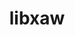 ---
title: "libxaw"
layout: cache
categories: [package, develop]
meta: {"compilers": ["gcc@11.4.0"], "num_specs": 10, "num_specs_by_stack": {"hep": 10, "root": 10}, "oss": ["ubuntu22.04"], "platforms": ["linux"], "stacks": ["hep", "root"], "targets": ["x86_64_v3"], "versions": ["1.0.16"]}
spec_details: [{"compiler": "gcc@11.4.0", "hash": "6jwj3s54thv2abqbue3w723n2wtk3cc5", "os": "ubuntu22.04", "platform": "linux", "size": "-", "stacks": ["hep", "root"], "target": "x86_64_v3", "variants": ["build_system=autotools"], "versions": ["1.0.16"]}, {"compiler": "gcc@11.4.0", "hash": "ad5e5oclg5xqmj4vrks4qoh3x4f7lg6x", "os": "ubuntu22.04", "platform": "linux", "size": "-", "stacks": ["hep", "root"], "target": "x86_64_v3", "variants": ["build_system=autotools"], "versions": ["1.0.16"]}, {"compiler": "gcc@11.4.0", "hash": "fr2j4v7mak4sany46s3xjegdewqaqcvp", "os": "ubuntu22.04", "platform": "linux", "size": "-", "stacks": ["hep", "root"], "target": "x86_64_v3", "variants": ["build_system=autotools"], "versions": ["1.0.16"]}, {"compiler": "gcc@11.4.0", "hash": "hcchaalvlhfcv7sh7qocfcqqazscpug2", "os": "ubuntu22.04", "platform": "linux", "size": "-", "stacks": ["hep", "root"], "target": "x86_64_v3", "variants": ["build_system=autotools"], "versions": ["1.0.16"]}, {"compiler": "gcc@11.4.0", "hash": "hokirhnuyay7elcczsn4yk3atfcnpitq", "os": "ubuntu22.04", "platform": "linux", "size": "-", "stacks": ["hep", "root"], "target": "x86_64_v3", "variants": ["build_system=autotools"], "versions": ["1.0.16"]}, {"compiler": "gcc@11.4.0", "hash": "iwo2gxcae56odijxbnb34fspme4f26tt", "os": "ubuntu22.04", "platform": "linux", "size": "-", "stacks": ["hep", "root"], "target": "x86_64_v3", "variants": ["build_system=autotools"], "versions": ["1.0.16"]}, {"compiler": "gcc@11.4.0", "hash": "vxwcz6sjtfam2qirzj72unsdwzmn6afo", "os": "ubuntu22.04", "platform": "linux", "size": "-", "stacks": ["hep", "root"], "target": "x86_64_v3", "variants": ["build_system=autotools"], "versions": ["1.0.16"]}, {"compiler": "gcc@11.4.0", "hash": "ydzjybo35skve7y42jmcdwb4ftt3ab6d", "os": "ubuntu22.04", "platform": "linux", "size": "-", "stacks": ["hep", "root"], "target": "x86_64_v3", "variants": ["build_system=autotools"], "versions": ["1.0.16"]}, {"compiler": "gcc@11.4.0", "hash": "ywe46md6t7bxbd34uwjnmzud3ugmezux", "os": "ubuntu22.04", "platform": "linux", "size": "-", "stacks": ["hep", "root"], "target": "x86_64_v3", "variants": ["build_system=autotools"], "versions": ["1.0.16"]}, {"compiler": "gcc@11.4.0", "hash": "z4yra2n25xpcl232vx2nrfjc6saepwvv", "os": "ubuntu22.04", "platform": "linux", "size": "-", "stacks": ["hep", "root"], "target": "x86_64_v3", "variants": ["build_system=autotools"], "versions": ["1.0.16"]}]
---